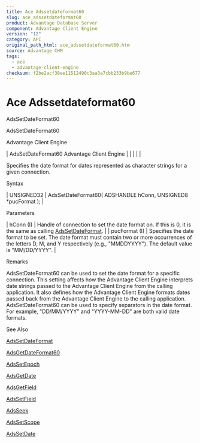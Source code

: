 ```yaml
---
title: Ace Adssetdateformat60
slug: ace_adssetdateformat60
product: Advantage Database Server
component: Advantage Client Engine
version: "12"
category: API
original_path_html: ace_adssetdateformat60.htm
source: Advantage CHM
tags:
  - ace
  - advantage-client-engine
checksum: f2be2acf38ee11512490c3aa3a7cbb233b9be677
---
```


# Ace Adssetdateformat60

AdsSetDateFormat60

AdsSetDateFormat60

Advantage Client Engine

| AdsSetDateFormat60  Advantage Client Engine |  |  |  |  |

Specifies the date format for dates represented as character strings for a given connection.

Syntax

| UNSIGNED32 | AdsSetDateFormat60( ADSHANDLE hConn, UNSIGNED8 \*pucFormat ); |

Parameters

| hConn (I) | Handle of connection to set the date format on. If this is 0, it is the same as calling [AdsSetDateFormat](ace_adssetdateformat.md). |
| pucFormat (I) | Specifies the date format to be set. The date format must contain two or more occurrences of the letters D, M, and Y respectively (e.g., "MMDDYYYY"). The default value is "MM/DD/YYYY". |

Remarks

AdsSetDateFormat60 can be used to set the date format for a specific connection. This setting affects how the Advantage Client Engine interprets date strings passed to the Advantage Client Engine from the calling application. It also defines how the Advantage Client Engine formats dates passed back from the Advantage Client Engine to the calling application. AdsSetDateFormat60 can be used to specify separators in the date format. For example, "DD/MM/YYYY" and "YYYY-MM-DD" are both valid date formats.

See Also

[AdsSetDateFormat](ace_adssetdateformat.md)

[AdsGetDateFormat60](ace_adsgetdateformat60.md)

[AdsSetEpoch](ace_adssetepoch.md)

[AdsGetDate](ace_adsgetdate.md)

[AdsGetField](ace_adsgetfield.md)

[AdsSetField](ace_adssetfield.md)

[AdsSeek](ace_adsseek.md)

[AdsSetScope](ace_adssetscope.md)

[AdsSetDate](ace_adssetdate.md)
